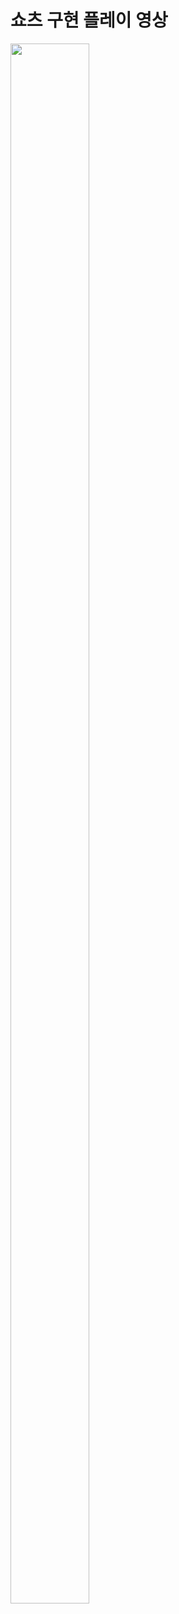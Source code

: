# 쇼츠 구현 플레이 영상

<img width="50%" height="80%" src="https://github.com/user-attachments/assets/a34c4fad-db59-4213-aa77-a3a7d0372235"/>
